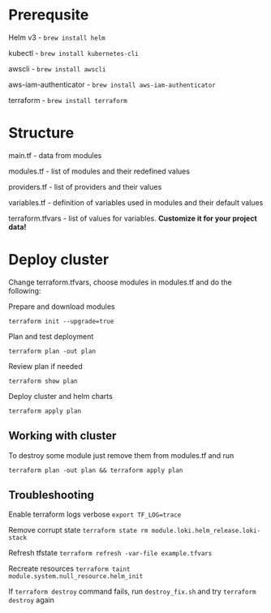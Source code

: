 # Prerequsite

Helm v3 - `brew install helm`

kubectl - `brew install kubernetes-cli`

awscli - `brew install awscli`

aws-iam-authenticator - `brew install aws-iam-authenticator`

terraform - `brew install terraform`

# Structure
  main.tf - data from modules

  modules.tf - list of modules and their redefined values

  providers.tf - list of providers and their values

  variables.tf - definition of variables used in modules and their default values

  terraform.tfvars - list of values for variables. **Customize it for your project data!**

# Deploy cluster
Change terraform.tfvars, choose modules in modules.tf and do the following:

Prepare and download modules

`terraform init --upgrade=true`

Plan and test deployment

`terraform plan -out plan`

Review plan if needed

`terraform show plan`

Deploy cluster and helm charts

`terraform apply plan`

## Working with cluster

To destroy some module just remove them from modules.tf and run 

`terraform plan -out plan && terraform apply plan`


## Troubleshooting
Enable terraform logs verbose
`export TF_LOG=trace`

Remove corrupt state 
`terraform state rm module.loki.helm_release.loki-stack`

Refresh tfstate
`terraform refresh -var-file example.tfvars`

Recreate resources
`terraform taint module.system.null_resource.helm_init`

If `terraform destroy` command fails, run
`destroy_fix.sh`
and try `terraform destroy` again